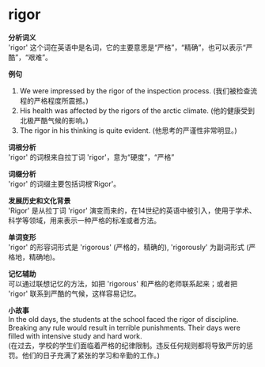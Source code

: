 # rigor

**分析词义**  
'rigor' 这个词在英语中是名词，它的主要意思是“严格”，“精确”，也可以表示“严酷”，“艰难”。

  

**例句**

  

1.  We were impressed by the rigor of the inspection process. (我们被检查流程的严格程度所震撼。)
2.  His health was affected by the rigors of the arctic climate. (他的健康受到北极严酷气候的影响。)
3.  The rigor in his thinking is quite evident. (他思考的严谨性非常明显。)

  

**词根分析**  
'rigor' 的词根来自拉丁词 'rigor'，意为“硬度”，“严格”

  

**词缀分析**  
'rigor' 的词缀主要包括词根'Rigor'。

  

**发展历史和文化背景**  
'Rigor' 是从拉丁词 'rigor' 演变而来的，在14世纪的英语中被引入，使用于学术、科学等领域，用来表示一种严格的标准或者方法。

  

**单词变形**  
'rigor' 的形容词形式是 'rigorous' (严格的，精确的), 'rigorously' 为副词形式 (严格地，精确地)。

  

**记忆辅助**  
可以通过联想记忆的方法，如把 'rigorous' 和严格的老师联系起来；或者把 'rigor' 联系到严酷的气候，这样容易记忆。

  

**小故事**  
In the old days, the students at the school faced the rigor of discipline. Breaking any rule would result in terrible punishments. Their days were filled with intensive study and hard work.  
(在过去，学校的学生们面临着严格的纪律限制。违反任何规则都将导致严厉的惩罚。他们的日子充满了紧张的学习和辛勤的工作。)
